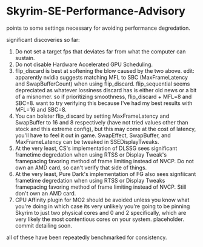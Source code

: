 # Skyrim-SE-Performance-Advisory
points to some settings necessary for avoiding performance degredation.

significant discoveries so far: 

1. Do not set a target fps that deviates far from what the computer can sustain. 
2. Do not disable Hardware Accelerated GPU Scheduling. 
3. flip_discard is best at softening the blow caused by the two above.
edit: apparently nvidia suggests matching MFL to SBC (MaxFrameLatency and SwapBufferCount) when using flip_discard. flip_sequential seems depreciated as whatever lossiness discard has is either old news or a bit of a misnomer. so if prioritizing smoothness, flip_discard + MFL=8 and SBC=8. want to try verifying this because I've had my best results with MFL=16 and SBC=8.
4. You can bolster flip_discard by setting MaxFrameLatency and SwapBuffer to 16 and 8 respectively (have not tried values other than stock and this extreme config), but this may come at the cost of latency, you'll have to feel it out in game. SwapEffect, SwapBuffer, and MaxFrameLatency can be tweaked in SSEDisplayTweaks. 
5. At the very least, CS's implementation of DLSSG sees significant frametime degredation when using RTSS or Display Tweak's framepacing favoring method of frame limiting instead of NVCP. Do not own an AMD card, so can't verify that side of things. 
6. At the very least, Pure Dark's implementation of FG also sees signfiicant frametime degredation when using RTSS or Display Tweaks framepacing favoring method of frame limiting instead of NVCP. Still don't own an AMD card.  
7. CPU Affinity plugin for MO2 should be avoided unless you know what you're doing in which case its very unlikely you're going to be pinning Skyrim to just two physical cores and 0 and 2 specifically, which are very likely the most contentious cores on your system. placeholder. commit detailing soon. 

all of these have been repeatedly benchmarked for consistency. 
